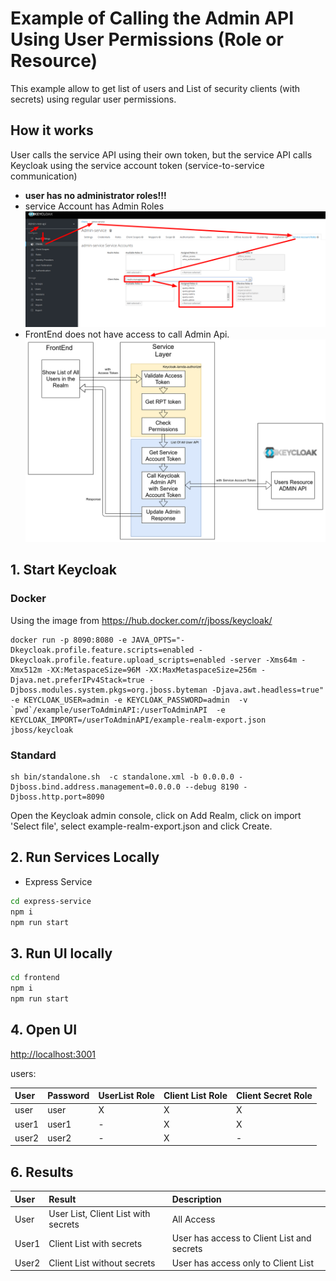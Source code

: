# Example of Calling the Admin API Using User Permissions (Role or Resource)

This example allow to get list of users and List of security clients (with secrets) using regular user permissions.

## How it works
User calls the service API using their own token, but the service API calls Keycloak using the service account token (service-to-service communication)
- **user has no administrator roles!!!**
- service Account has Admin Roles ![](../../docs/serviceAccountRoles.png)
- FrontEnd does not have access to call Admin Api.
![](../../docs/UserToAdminAPI.png)

## 1. Start Keycloak

### Docker
Using the image from https://hub.docker.com/r/jboss/keycloak/
```
docker run -p 8090:8080 -e JAVA_OPTS="-Dkeycloak.profile.feature.scripts=enabled -Dkeycloak.profile.feature.upload_scripts=enabled -server -Xms64m -Xmx512m -XX:MetaspaceSize=96M -XX:MaxMetaspaceSize=256m -Djava.net.preferIPv4Stack=true -Djboss.modules.system.pkgs=org.jboss.byteman -Djava.awt.headless=true" -e KEYCLOAK_USER=admin -e KEYCLOAK_PASSWORD=admin  -v `pwd`/example/userToAdminAPI:/userToAdminAPI  -e KEYCLOAK_IMPORT=/userToAdminAPI/example-realm-export.json  jboss/keycloak
```
###  Standard
```
sh bin/standalone.sh  -c standalone.xml -b 0.0.0.0 -Djboss.bind.address.management=0.0.0.0 --debug 8190 -Djboss.http.port=8090
```
Open the Keycloak admin console, click on Add Realm, click on import 'Select file', select example-realm-export.json and click Create.

## 2. Run Services Locally
- Express Service
```bash
cd express-service
npm i
npm run start
```

## 3. Run UI locally

```bash
cd frontend
npm i
npm run start
```

## 4. Open UI
[http://localhost:3001](http://localhost:3001)

users:

| User      | Password   | UserList Role    | Client List Role | Client Secret Role |
|:----------|:-----------|:-----------------|:-----------------|:-------------------|
| user      | user       | X                | X                | X                  |
| user1     | user1      | -                | X                | X                  |
| user2     | user2      | -                | X                | -                  |

## 6. Results

| User      | Result                                                                                                 | Description                                           |
|:----------|:-------------------------------------------------------------------------------------------------------|:------------------------------------------------------|
| User      |  User List, Client List with secrets                                                                   | All Access                                            |
| User1     |  Client List with secrets                                                                              | User has access to  Client List  and secrets          |
| User2     |  Client List without secrets                                                                           | User has access only to Client List                   |
